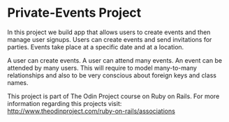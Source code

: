 # Private-Events Project

In this project we build app that allows users to create events and then manage user signups. Users can create events and send invitations for parties. Events take place at a specific date and at a location.

A user can create events. A user can attend many events. An event can be attended by many users. This will require to model many-to-many relationships and also to be very conscious about foreign keys and class names.

This project is part of The Odin Project course on Ruby on Rails. For more information regarding this projects visit: http://www.theodinproject.com/ruby-on-rails/associations
